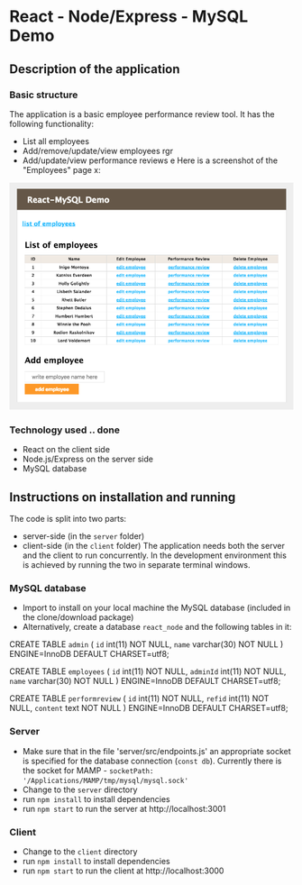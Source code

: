 # React - Node/Express - MySQL Demo

## Description of the application
### Basic structure
The application is a basic employee performance review tool. It has the following functionality:
- List all employees
- Add/remove/update/view employees  rgr
- Add/update/view performance reviews
e
Here is a screenshot of the "Employees" page x:
<p align="center">
  <img src="screenshot.png" width="600"/>
</p>

### Technology used .. done
- React on the client side
- Node.js/Express on the server side
- MySQL database

## Instructions on installation and running
The code is split into two parts:
- server-side (in the `server` folder)
- client-side (in the `client` folder)
The application needs both the server and the client to run concurrently. In the development environment this is achieved by running the two in separate terminal windows.

### MySQL database
- Import to install on your local machine the MySQL database (included in the clone/download package)
- Alternatively, create a database `react_node` and the following tables in it:

CREATE TABLE `admin` (
  `id` int(11) NOT NULL,
  `name` varchar(30) NOT NULL
) ENGINE=InnoDB DEFAULT CHARSET=utf8;

CREATE TABLE `employees` (
  `id` int(11) NOT NULL,
  `adminId` int(11) NOT NULL,
  `name` varchar(30) NOT NULL
) ENGINE=InnoDB DEFAULT CHARSET=utf8;

CREATE TABLE `performreview` (
  `id` int(11) NOT NULL,
  `refid` int(11) NOT NULL,
  `content` text NOT NULL
) ENGINE=InnoDB DEFAULT CHARSET=utf8;

### Server
- Make sure that in the file 'server/src/endpoints.js' an appropriate socket is specified for the database connection (`const db`). Currently there is the socket for MAMP - `socketPath: '/Applications/MAMP/tmp/mysql/mysql.sock'`
- Change to the `server` directory
- run `npm install` to install dependencies
- run `npm start` to run the server at http://localhost:3001

### Client
- Change to the `client` directory
- run `npm install` to install dependencies
- run `npm start` to run the client at http://localhost:3000
